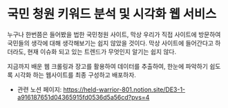 # 국민 청원 키워드 분석 및 시각화 웹 서비스

누구나 한번쯤은 들어봤을 법한 국민청원 사이트, 막상 우리가 직접 사이트에 방문하여 국민들의 생각에 대해 생각해보기는 쉽지 않았을 것이다. 막상 사이트에 들어간다고 하더라도, 현재 이슈화 되고 있는 트렌드가 무엇인지 알기는 쉽지 않다. 

지금까지 배운 웹 크롤링과 장고를 활용하여 데이터를 추출하여, 한눈에 파악하기 쉽도록 시각화 하는 웹사이트를 최종 구성하고 배포하자.

- 관련 노션 페이지: https://held-warrior-801.notion.site/DE3-1-a916187651d04365915fd0536d5a56cd?pvs=4
